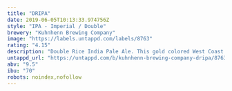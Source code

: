 ```yaml
---
title: "DRIPA"
date: 2019-06-05T10:13:33.974756Z
style: "IPA - Imperial / Double"
brewery: "Kuhnhenn Brewing Company"
image: "https://labels.untappd.com/labels/8763"
rating: "4.15"
description: "Double Rice India Pale Ale. This gold colored West Coast style Double India Pale Ale has an intense hop nose, with aromas mainly of citrus. The high hop character dominates this IPA’s flavor profile. Made with American long grain rice, it is quite difficult to make but the rice contributes to this beer’s crisp aftertaste."
untappd_url: "https://untappd.com/b/kuhnhenn-brewing-company-dripa/8763"
abv: "9.5"
ibu: "70"
robots: noindex,nofollow
---
```

